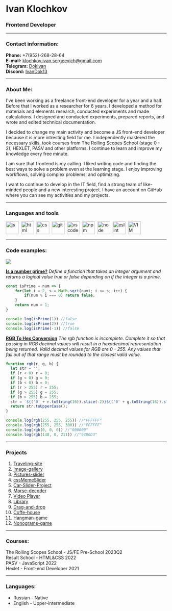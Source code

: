 # Ivan Klochkov
### Frontend Developer
---
### Contact information:
**Phone:** +7(952)-268-28-64<br>
**E-mail:** [klochkov.ivan.sergeevich@gmail.com](mailto:klochkov.ivan.sergeevich@gmail.com)<br>
**Telegram:** [Dokivan](https://t.me/Dokivan)<br>
**Discord:** [IvanDok13](https://discordapp.com/users/IvanDok13#5167/)<br>

---
### About Me:
   I've been working as a freelance front-end developer for a year and a half. 
   Before that I worked as a researcher for 6 years. I developed a method for materials and elements research, conducted experiments and made calculations. I designed and conducted experiments, prepared reports, and wrote and edited technical documentation.       
   
   I decided to change my main activity and become a JS front-end developer because it is more intresting field for me. I independently mastered the necessary skills, took courses from The Rolling Scopes School (stage 0 - 2), HEXLET, PASV and other platforms. I continue to learn and improve my knowledge every free minute. 
   
   I am sure that frontend is my calling. I liked writing code and finding the best ways to solve a problem even at the learning stage. I enjoy improving workflows, solving complex problems, and optimizing. 
   
   I want to continue to develop in the IT field, find a strong team of like-minded people and a new interesting project. I have an account on GitHub where you can see my activities and my projects.

---
### Languages and tools
<img src="https://cdn.jsdelivr.net/gh/devicons/devicon/icons/javascript/javascript-original.svg" title="js" width="40" height="40"/>&nbsp;
<img src="https://cdn.jsdelivr.net/gh/devicons/devicon/icons/html5/html5-original.svg" title="html" width="40" height="40"/>&nbsp;
<img src="https://cdn.jsdelivr.net/gh/devicons/devicon/icons/css3/css3-original.svg" title="css" width="40" height="40"/>&nbsp;
<img src="https://cdn.jsdelivr.net/gh/devicons/devicon/icons/git/git-plain.svg" title="git" width="40" height="40"/>&nbsp;
<img src="https://cdn.jsdelivr.net/gh/devicons/devicon/icons/vscode/vscode-original.svg" title="vscode" width="40" height="40"/>&nbsp;
<img src="https://cdn.jsdelivr.net/gh/devicons/devicon/icons/npm/npm-original-wordmark.svg" title="npm" width="40" height="40"/>&nbsp;
<img src="https://cdn.jsdelivr.net/gh/devicons/devicon/icons/nodejs/nodejs-original.svg" title="node" width="40" height="40"/>&nbsp;
<img src="https://cdn.jsdelivr.net/gh/devicons/devicon/icons/eslint/eslint-original.svg" title="eslint" width="40" height="40"/>&nbsp;
<img src="https://cdn.jsdelivr.net/gh/devicons/devicon/icons/vim/vim-original.svg" title="VIM" width="40" height="40"/>&nbsp;

---
### Code examples:
<a href="https://www.codewars.com/users/rsschool_5bb3f79998ed1d87"><img src="https://www.codewars.com/users/rsschool_5bb3f79998ed1d87/badges/large"></a>

**[Is a number prime?](https://www.codewars.com/kata/5262119038c0985a5b00029f)**
*Define a function that takes an integer argument and returns a logical value true or false depending on if the integer is a prime.*

```javascript
const isPrime = num => {
    for(let i = 2, s = Math.sqrt(num); i <= s; i++) {
        if(num % i === 0) return false;
    }
    return num > 1;
}

console.log(isPrime(1)) //false
console.log(isPrime(2)) //true
console.log(isPrime(-1)) //false
```
**[RGB To Hex Conversion](https://www.codewars.com/kata/513e08acc600c94f01000001)**
*The rgb function is incomplete. Complete it so that passing in RGB decimal values will result in a hexadecimal representation being returned. Valid decimal values for RGB are 0 - 255. Any values that fall out of that range must be rounded to the closest valid value.*

```javascript
function rgb(r, g, b) {
  let str = '';
  if (r < 0) r = 0;
  if (g < 0) g = 0;
  if (b < 0) b = 0;
  if (r > 255) r = 255;
  if (g > 255) g = 255;
  if (b > 255) b = 255;
  str = `${('0' + r.toString(16)).slice(-2)}${('0' + g.toString(16)).slice(-2)}${('0' + b.toString(16)).slice(-2)}`
  return str.toUpperCase();
}

console.log(rgb(255, 255, 255)) //"FFFFFF"
console.log(rgb(255, 255, 300)) //"FFFFFF"
console.log(rgb(0, 0, 0)) //"000000"
console.log(rgb(148, 0, 211)) //"9400D3"
```
---
### Projects
1. [Traveling-site](https://ivandok13.github.io/traveling-site/)
2. [Image-gallery](https://rolling-scopes-school.github.io/ivandok13-JSFEPRESCHOOL2023Q2/image-galery/)
3. [Pictures-slider](https://ivandok13.github.io/pictures-slider/)
4. [cssMemeSlider](https://ivandok13.github.io/cssMemeSlider/cssMemeSlider/index.html)
5. [Car-Slider-Project](https://ivandok13.github.io/slide-project/)
6. [Morse-decoder](https://github.com/IvanDok13/morse-decoder)
7. [Video Player](https://rolling-scopes-school.github.io/ivandok13-JSFEPRESCHOOL2023Q2/custom-video/)
8. [Library](https://rolling-scopes-school.github.io/ivandok13-JSFEPRESCHOOL2023Q2/library/)
9. [Drag-and-drop](https://ivandok13.github.io/drag-and-drop/)
10. [Coffe-house](https://rolling-scopes-school.github.io/ivandok13-JSFE2023Q4/coffee-house/pages/main/)
11. [Hangman-game](https://rolling-scopes-school.github.io/ivandok13-JSFE2023Q4/)
12. [Nonograms-game](https://rolling-scopes-school.github.io/ivandok13-JSFE2023Q4/nonograms/)

---
### Courses:
The Rolling Scopes School - JS/FE Pre-School 2023Q2<br>
Result School - HTML&CSS 2022<br>
PASV - JavaScript 2022<br>
Hexlet - Front-end Developer 2021<br>

---
### Languages:
- Russian \- Native
- English \- Upper-intermediate
